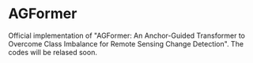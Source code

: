 # AGFormer
Official implementation of "AGFormer: An Anchor-Guided Transformer to Overcome Class Imbalance for Remote Sensing Change Detection". 
The codes will be relased soon.
